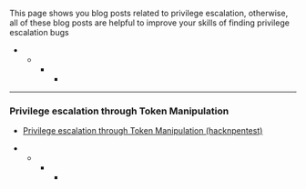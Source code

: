 This page shows you blog posts related to privilege escalation, otherwise, all of these blog posts are helpful to improve your skills of finding privilege escalation bugs


+ + + +
------------------------------------------------------------------------------




### Privilege escalation through Token Manipulation

* [Privilege escalation through Token Manipulation (hacknpentest)](https://hacknpentest.com/privilege-escalation-through-token-manipulation/)



+ + + +
